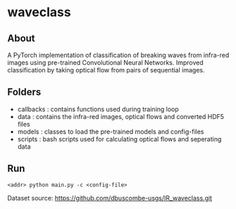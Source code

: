 # waveclass

## About
A PyTorch implementation of classification of breaking waves from infra-red images using pre-trained Convolutional Neural Networks. Improved classification by taking optical flow from pairs of sequential images.

## Folders
- callbacks : contains functions used during training loop
- data : contains the infra-red images, optical flows and converted HDF5 files
- models : classes to load the pre-trained models and config-files
- scripts : bash scripts used for calculating optical flows and seperating data

## Run
`<addr> python main.py -c <config-file>`


Dataset source: https://github.com/dbuscombe-usgs/IR_waveclass.git
